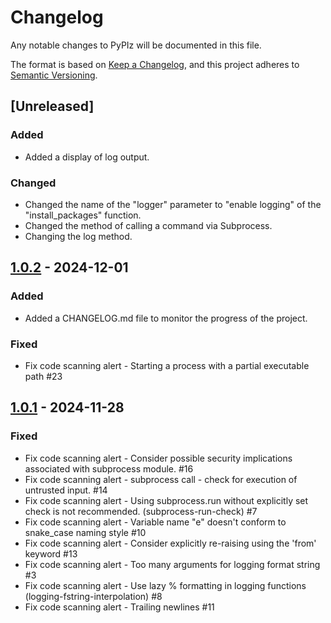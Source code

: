 # Changelog

Any notable changes to PyPIz will be documented in this file.

The format is based on [Keep a Changelog](https://keepachangelog.com/en/1.1.0/),
and this project adheres to [Semantic Versioning](https://semver.org/spec/v2.0.0.html).

## [Unreleased]

### Added

- Added a display of log output.

### Changed

- Changed the name of the "logger" parameter to "enable logging" of the "install_packages" function.
- Changed the method of calling a command via Subprocess.
- Changing the log method.

## [1.0.2] - 2024-12-01

### Added

- Added a CHANGELOG.md file to monitor the progress of the project.

### Fixed

-  Fix code scanning alert - Starting a process with a partial executable path #23 

## [1.0.1] - 2024-11-28

### Fixed

- Fix code scanning alert - Consider possible security implications associated with subprocess module. #16 
- Fix code scanning alert - subprocess call - check for execution of untrusted input. #14 
- Fix code scanning alert - Using subprocess.run without explicitly set check is not recommended. (subprocess-run-check) #7 
- Fix code scanning alert - Variable name "e" doesn't conform to snake_case naming style #10 
- Fix code scanning alert - Consider explicitly re-raising using the 'from' keyword #13 
- Fix code scanning alert - Too many arguments for logging format string #3 
- Fix code scanning alert - Use lazy % formatting in logging functions (logging-fstring-interpolation) #8 
- Fix code scanning alert - Trailing newlines #11 
 
[1.0.2]: https://github.com/YourLabXYZ/PyPIz/compare/release/v1.0...release/v1.0.2
[1.0.1]: https://github.com/YourLabXYZ/PyPIz/compare/1.0-release...master